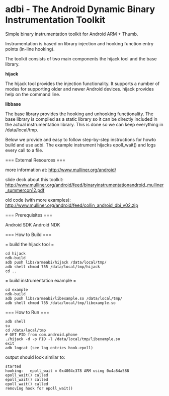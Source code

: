adbi - The Android Dynamic Binary Instrumentation Toolkit  
=========================================================

Simple binary instrumentation toolkit for Android ARM + Thumb.

Instrumentation is based on library injection and hooking function entry 
points (in-line hooking).

The toolkit consists of two main components the hijack tool and the base 
library.

**hijack**

 The hijack tool provides the injection functionality. It supports a number of  modes for supporting older and newer Android devices. hijack provides help on the command line.
 
**libbase**

 The base library provides the hooking and unhooking functionality. The base library is compiled as a static library so it can be directly included in the
 actual instrumentation library. This is done so we can keep everything in /data/local/tmp. 

Below we provide and easy to follow step-by-step instructions for howto build and use adbi. The example instrument hijacks epoll_wait() and logs every call
to a file.

=== External Resources ===

more information at: 
 http://www.mulliner.org/android/

slide deck about this toolkit: 
 http://www.mulliner.org/android/feed/binaryinstrumentationandroid_mulliner_summercon12.pdf
 
old code (with more examples):
 http://www.mulliner.org/android/feed/collin_android_dbi_v02.zip

=== Prerequisites ===

Android SDK
Android NDK

=== How to Build ===

= build the hijack tool =
```
cd hijack
ndk-build
adb push libs/armeabi/hijack /data/local/tmp/
adb shell chmod 755 /data/local/tmp/hijack
cd ..
```

= build instrumentation example =

```
cd example
ndk-build
adb push libs/armeabi/libexample.so /data/local/tmp/
adb shell chmod 755 /data/local/tmp/libexample.so
```

=== How to Run ===

```
adb shell
su
cd /data/local/tmp
# GET PID from com.android.phone
./hijack -d -p PID -l /data/local/tmp/libexample.so
exit
adb logcat (see log entries hook-epoll)
```

output should look similar to:

```
started
hooking:   epoll_wait = 0x4004c378 ARM using 0x4a84a588
epoll_wait() called
epoll_wait() called
epoll_wait() called
removing hook for epoll_wait()
```

